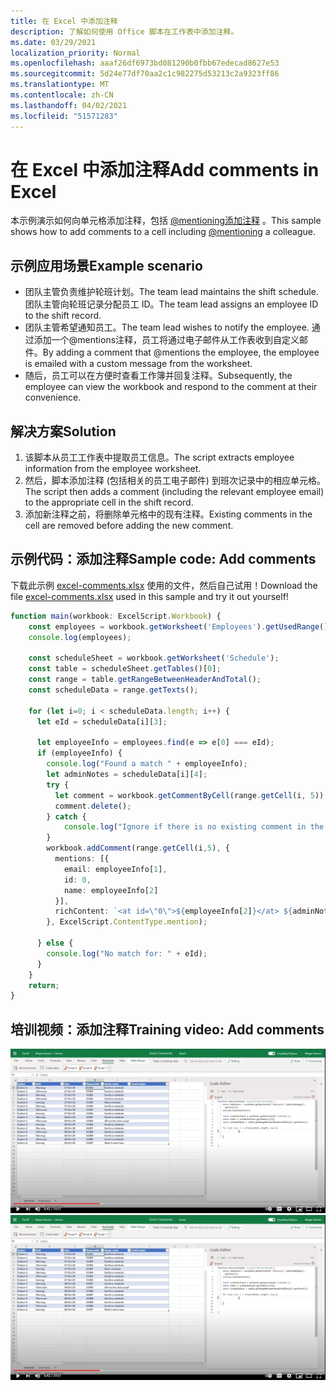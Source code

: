 ```yaml
---
title: 在 Excel 中添加注释
description: 了解如何使用 Office 脚本在工作表中添加注释。
ms.date: 03/29/2021
localization_priority: Normal
ms.openlocfilehash: aaaf26df6973bd081290b0fbb67edecad8627e53
ms.sourcegitcommit: 5d24e77df70aa2c1c982275d53213c2a9323ff86
ms.translationtype: MT
ms.contentlocale: zh-CN
ms.lasthandoff: 04/02/2021
ms.locfileid: "51571283"
---
```

# <a name="add-comments-in-excel"></a><span data-ttu-id="5e391-103">在 Excel 中添加注释</span><span class="sxs-lookup"><span data-stu-id="5e391-103">Add comments in Excel</span></span>

<span data-ttu-id="5e391-104">本示例演示如何向单元格添加注释，包括 [@mentioning添加注释](https://support.microsoft.com/office/90701709-5dc1-41c7-aa48-b01d4a46e8c7) 。</span><span class="sxs-lookup"><span data-stu-id="5e391-104">This sample shows how to add comments to a cell including [@mentioning](https://support.microsoft.com/office/90701709-5dc1-41c7-aa48-b01d4a46e8c7) a colleague.</span></span>

## <a name="example-scenario"></a><span data-ttu-id="5e391-105">示例应用场景</span><span class="sxs-lookup"><span data-stu-id="5e391-105">Example scenario</span></span>

* <span data-ttu-id="5e391-106">团队主管负责维护轮班计划。</span><span class="sxs-lookup"><span data-stu-id="5e391-106">The team lead maintains the shift schedule.</span></span> <span data-ttu-id="5e391-107">团队主管向轮班记录分配员工 ID。</span><span class="sxs-lookup"><span data-stu-id="5e391-107">The team lead assigns an employee ID to the shift record.</span></span>
* <span data-ttu-id="5e391-108">团队主管希望通知员工。</span><span class="sxs-lookup"><span data-stu-id="5e391-108">The team lead wishes to notify the employee.</span></span> <span data-ttu-id="5e391-109">通过添加一个@mentions注释，员工将通过电子邮件从工作表收到自定义邮件。</span><span class="sxs-lookup"><span data-stu-id="5e391-109">By adding a comment that @mentions the employee, the employee is emailed with a custom message from the worksheet.</span></span>
* <span data-ttu-id="5e391-110">随后，员工可以在方便时查看工作簿并回复注释。</span><span class="sxs-lookup"><span data-stu-id="5e391-110">Subsequently, the employee can view the workbook and respond to the comment at their convenience.</span></span>

## <a name="solution"></a><span data-ttu-id="5e391-111">解决方案</span><span class="sxs-lookup"><span data-stu-id="5e391-111">Solution</span></span>

1. <span data-ttu-id="5e391-112">该脚本从员工工作表中提取员工信息。</span><span class="sxs-lookup"><span data-stu-id="5e391-112">The script extracts employee information from the employee worksheet.</span></span>
1. <span data-ttu-id="5e391-113">然后，脚本添加注释 (包括相关的员工电子邮件) 到班次记录中的相应单元格。</span><span class="sxs-lookup"><span data-stu-id="5e391-113">The script then adds a comment (including the relevant employee email) to the appropriate cell in the shift record.</span></span>
1. <span data-ttu-id="5e391-114">添加新注释之前，将删除单元格中的现有注释。</span><span class="sxs-lookup"><span data-stu-id="5e391-114">Existing comments in the cell are removed before adding the new comment.</span></span>

## <a name="sample-code-add-comments"></a><span data-ttu-id="5e391-115">示例代码：添加注释</span><span class="sxs-lookup"><span data-stu-id="5e391-115">Sample code: Add comments</span></span>

<span data-ttu-id="5e391-116">下载此示例 <a href="excel-comments.xlsx">excel-comments.xlsx</a> 使用的文件，然后自己试用！</span><span class="sxs-lookup"><span data-stu-id="5e391-116">Download the file <a href="excel-comments.xlsx">excel-comments.xlsx</a> used in this sample and try it out yourself!</span></span>

```TypeScript
function main(workbook: ExcelScript.Workbook) {
    const employees = workbook.getWorksheet('Employees').getUsedRange().getTexts();
    console.log(employees); 

    const scheduleSheet = workbook.getWorksheet('Schedule');
    const table = scheduleSheet.getTables()[0];
    const range = table.getRangeBetweenHeaderAndTotal();
    const scheduleData = range.getTexts();

    for (let i=0; i < scheduleData.length; i++) {
      let eId = scheduleData[i][3];

      let employeeInfo = employees.find(e => e[0] === eId);
      if (employeeInfo) {
        console.log("Found a match " + employeeInfo);
        let adminNotes = scheduleData[i][4];
        try { 
          let comment = workbook.getCommentByCell(range.getCell(i, 5));
          comment.delete();
        } catch {
            console.log("Ignore if there is no existing comment in the cell");
        }
        workbook.addComment(range.getCell(i,5), {
          mentions: [{
            email: employeeInfo[1],
            id: 0,
            name: employeeInfo[2]
          }],
          richContent: `<at id=\"0\">${employeeInfo[2]}</at> ${adminNotes}`
        }, ExcelScript.ContentType.mention);        
        
      } else {
        console.log("No match for: " + eId);
      }
    }
    return;
}
```

## <a name="training-video-add-comments"></a><span data-ttu-id="5e391-117">培训视频：添加注释</span><span class="sxs-lookup"><span data-stu-id="5e391-117">Training video: Add comments</span></span>

<span data-ttu-id="5e391-118">[![观看有关如何在 Excel 文件中添加注释的分步视频](../../images/comments-vid.jpg)](https://youtu.be/CpR78nkaOFw "有关如何在 Excel 文件中添加注释的分步视频")</span><span class="sxs-lookup"><span data-stu-id="5e391-118">[![Watch step-by-step video on how to add comments in an Excel file](../../images/comments-vid.jpg)](https://youtu.be/CpR78nkaOFw "Step-by-step video on how to add comments in an Excel file")</span></span>
